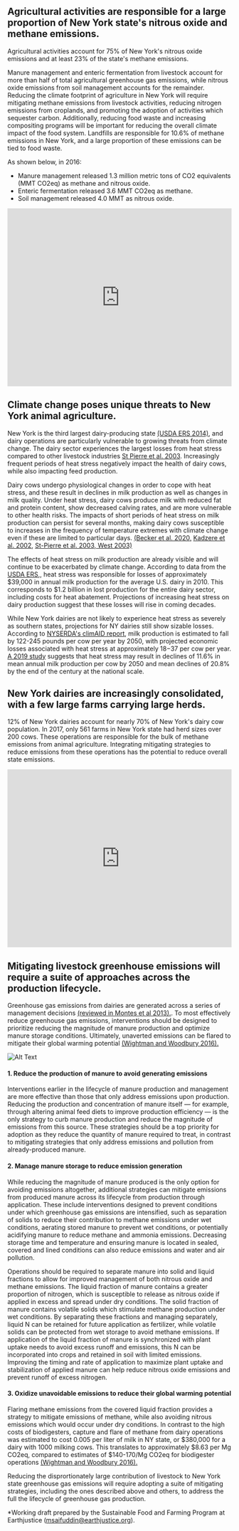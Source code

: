 ## Agricultural activities are responsible for a large proportion of New York state's nitrous oxide and methane emissions.
Agricultural activities account for 75% of New York's nitrous oxide emissions and at least 23% of the state's methane emissions. 

Manure management and enteric fermentation from livestock account for more than half of total agricultural greenhouse gas emissions, while nitrous oxide emissions from soil management accounts for the remainder. Reducing the climate footprint of agriculture in New York will require mitigating methane emissions from livestock activities, reducing nitrogen emissions from croplands, and promoting the adoption of activities which sequester carbon. Additionally, reducing food waste and increasing compositing programs will be important for reducing the overall climate impact of the food system. Landfills are responsible for 10.6% of methane emissions in New York, and a large proportion of these emissions can be tied to food waste.

As shown below, in 2016:

* Manure management released 1.3 million metric tons of CO2 equivalents (MMT CO2eq) as methane and nitrous oxide.
* Enteric fermentation released 3.6 MMT CO2eq as methane. 
* Soil management released 4.0 MMT as nitrous oxide.

<iframe title="NEW YORK AGRICULTURAL EMISSIONS" aria-label="Interactive area chart" id="datawrapper-chart-ANmHa" src="https://datawrapper.dwcdn.net/ANmHa/4/" scrolling="no" frameborder="0" style="width: 0; min-width: 100% !important; border: none;" height="400"></iframe><script type="text/javascript">!function(){"use strict";window.addEventListener("message",(function(a){if(void 0!==a.data["datawrapper-height"])for(var e in a.data["datawrapper-height"]){var t=document.getElementById("datawrapper-chart-"+e)||document.querySelector("iframe[src*='"+e+"']");t&&(t.style.height=a.data["datawrapper-height"][e]+"px")}}))}();
</script>

## Climate change poses unique threats to New York animal agriculture.
New York is the third largest dairy-producing state [(USDA ERS 2014)](https://www.ers.usda.gov/webdocs/publications/47162/17864_sb978_1_.pdf?v=2625.5), and dairy operations are particularly vulnerable to growing threats from climate change. The dairy sector experiences the largest losses from heat stress compared to other livestock industries [St Pierre et al. 2003](https://www.journalofdairyscience.org/article/S0022-0302%2803%2974040-5/abstract). Increasingly frequent periods of heat stress negatively impact the health of dairy cows, while also impacting feed production. 

Dairy cows undergo physiological changes in order to cope with heat stress, and these result in declines in milk production as well as changes in milk quality. Under heat stress, dairy cows produce milk with reduced fat and protein content, show decreased calving rates, and are more vulnerable to other health risks. The impacts of short periods of heat stress on milk production can persist for several months, making dairy cows susceptible to increases in the frequency of temperature extremes with climate change even if these are limited to particular days. [(Becker et al. 2020,](https://www.sciencedirect.com/science/article/pii/S0022030220303829) [Kadzere et al. 2002,](https://www.sciencedirect.com/science/article/abs/pii/S030162260100330X?via%3Dihub) [St-Pierre et al. 2003,](https://www.journalofdairyscience.org/article/S0022-0302%2803%2974040-5/abstract)[ West 2003)](https://www.journalofdairyscience.org/article/S0022-0302(03)73803-X/fulltext)

The effects of heat stress on milk production are already visible and will continue to be exacerbated by climate change. According to data from the [USDA ERS,](https://www.ers.usda.gov/webdocs/publications/45279/49164_err175.pdf?v=4739), heat stress was responsible for losses of approximately $39,000 in annual milk production for the average U.S. dairy in 2010. This corresponds to $1.2 billion in lost production for the entire dairy sector, including costs for heat abatement. Projections of increasing heat stress on dairy production suggest that these losses will rise in coming decades. 

While New York dairies are not likely to experience heat stress as severely as southern states, projections for NY dairies still show sizable losses. According to [NYSERDA's climAID report](https://www.nyserda.ny.gov/-/media/Files/Publications/Research/Environmental/EMEP/climaid/ClimAID-Agriculture.pdf), milk production is estimated to fall by 122-245 pounds per cow per year by 2050, with projected economic losses associated with heat stress at approximately $18-$37 per cow per year.  [A 2019 study](https://www.ncbi.nlm.nih.gov/pmc/articles/PMC6438606/) suggests that heat stress may result in declines of 11.6% in mean annual milk production per cow by 2050 and mean declines of 20.8% by the end of the century at the national scale.

## New York dairies are increasingly consolidated, with a few large farms carrying large herds.
12% of New York dairies account for nearly 70% of New York's dairy cow population. In 2017, only 561 farms in New York state had herd sizes over 200 cows. These operations are responsible for the bulk of methane emissions from animal agriculture. Integrating mitigating strategies to reduce emissions from these operations has the potential to reduce overall state emissions. 

<iframe title="NY State Milk Cow Inventory" aria-label="Interactive area chart" id="datawrapper-chart-WxmCn" src="https://datawrapper.dwcdn.net/WxmCn/3/" scrolling="no" frameborder="0" style="width: 0; min-width: 100% !important; border: none;" height="400"></iframe><script type="text/javascript">!function(){"use strict";window.addEventListener("message",(function(a){if(void 0!==a.data["datawrapper-height"])for(var e in a.data["datawrapper-height"]){var t=document.getElementById("datawrapper-chart-"+e)||document.querySelector("iframe[src*='"+e+"']");t&&(t.style.height=a.data["datawrapper-height"][e]+"px")}}))}();
</script>

## Mitigating livestock greenhouse emissions will require a suite of approaches across the production lifecycle.
Greenhouse gas emissions from dairies are generated across a series of management decisions 
[(reviewed in Montes et al 2013).](https://doi.org/10.2527/jas.2013-6584). To most effectively reduce greenhouse gas emissions, interventions should be designed to prioritize reducing the magnitude of manure production and optimize manure storage conditions. Ultimately, unaverted emissions can be flared to mitigate their global warming potential [(Wightman and Woodbury 2016).](https://acsess.onlinelibrary.wiley.com/doi/abs/10.2134/jeq2014.06.0269)

  ![Alt Text](manurefigure.jpg)

#### 1. Reduce the production of manure to avoid generating emissions
Interventions earlier in the lifecycle of manure production and management are more effective than those that only address emissions upon production. Reducing the production and concentration of manure itself — for example, through altering animal feed diets to improve production efficiency — is the only strategy to curb manure production and reduce the magnitude of emissions from this source. These strategies should be a top priority for adoption as they reduce the quantity of manure required to treat, in contrast to mitigating strategies that only address emissions and pollution from already-produced manure.  

#### 2. Manage manure storage to reduce emission generation
While reducing the magnitude of manure produced is the only option for avoiding emissions altogether, additional strategies can mitigate emissions from produced manure across its lifecycle from production through application. These include interventions designed to prevent conditions under which greenhouse gas emissions are intensified, such as separation of solids to reduce their contribution to methane emissions under wet conditions, aerating stored manure to prevent wet conditions, or potentially acidifying manure to reduce methane and ammonia emissions. Decreasing storage time and temperature and ensuring manure is located in sealed, covered and lined conditions can also reduce emissions and water and air pollution. 

Operations should be required to separate manure into solid and liquid fractions to allow for improved management of both nitrous oxide and methane emissions. The liquid fraction of manure contains a greater proportion of nitrogen, which is susceptible to release as nitrous oxide if applied in excess and spread under dry conditions. The solid fraction of manure contains volatile solids which stimulate methane production under wet conditions. By separating these fractions and managing separately, liquid N can be retained for future application as fertilizer, while volatile solids can be protected from wet storage to avoid methane emissions. If application of the liquid fraction of manure is synchronized with plant uptake needs to avoid excess runoff and emissions, this N can be incorporated into crops and retained in soil with limited emissions. Improving the timing and rate of application to maximize plant uptake and stabilization of applied manure can help reduce nitrous oxide emissions and prevent runoff of excess nitrogen.

#### 3. Oxidize unavoidable emissions to reduce their global warming potential
Flaring methane emissions from the covered liquid fraction provides a strategy to mitigate emissions of methane, while also avoiding nitrous emissions which would occur under dry conditions. In contrast to the high costs of biodigesters, capture and flare of methane from dairy operations was estimated to cost 0.005 per liter of milk in NY state, or $380,000 for a dairy with 1000 milking cows. This translates to approximately $8.63 per Mg CO2eq, compared to estimates of $140-170/Mg CO2eq for biodigester operations [(Wightman and Woodbury 2016).](https://acsess.onlinelibrary.wiley.com/doi/abs/10.2134/jeq2014.06.0269) 

Reducing the disprortionately large contribution of livestock to New York state greenhouse gas emissions will require adopting a suite of mitigating strategies, including the ones described above and others, to address the full the lifecycle of greenhouse gas production.


*Working draft prepared by the Sustainable Food and Farming Program at Earthjustice (msaifuddin@earthjustice.org).
